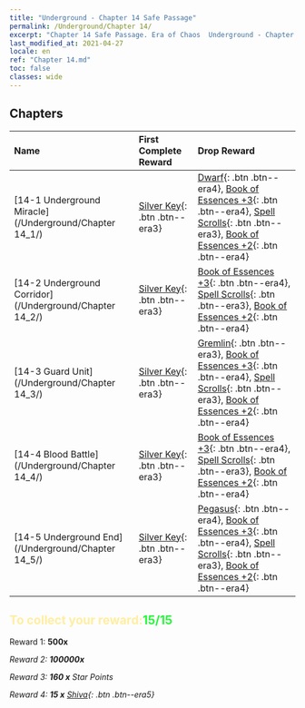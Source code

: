 ```yaml
---
title: "Underground - Chapter 14 Safe Passage"
permalink: /Underground/Chapter 14/
excerpt: "Chapter 14 Safe Passage. Era of Chaos  Underground - Chapter 14. Safe Passage"
last_modified_at: 2021-04-27
locale: en
ref: "Chapter 14.md"
toc: false
classes: wide
---
```


## Chapters

  | Name |  First Complete Reward | Drop Reward |
  |:------------|:------------|:------------| 
  | [14-1 Underground Miracle](/Underground/Chapter 14_1/) | [Silver Key](/Items/con_693/){: .btn .btn--era3} | [Dwarf](/Items/unt_200/){: .btn .btn--era4}, [Book of Essences +3](/Items/mat_60/){: .btn .btn--era4}, [Spell Scrolls](/Items/con_694/){: .btn .btn--era3}, [Book of Essences +2](/Items/mat_53/){: .btn .btn--era4} |
  | [14-2 Underground Corridor](/Underground/Chapter 14_2/) | [Silver Key](/Items/con_693/){: .btn .btn--era3} | [Book of Essences +3](/Items/mat_60/){: .btn .btn--era4}, [Spell Scrolls](/Items/con_694/){: .btn .btn--era3}, [Book of Essences +2](/Items/mat_53/){: .btn .btn--era4} |
  | [14-3 Guard Unit](/Underground/Chapter 14_3/) | [Silver Key](/Items/con_693/){: .btn .btn--era3} | [Gremlin](/Items/unt_235/){: .btn .btn--era3}, [Book of Essences +3](/Items/mat_60/){: .btn .btn--era4}, [Spell Scrolls](/Items/con_694/){: .btn .btn--era3}, [Book of Essences +2](/Items/mat_53/){: .btn .btn--era4} |
  | [14-4 Blood Battle](/Underground/Chapter 14_4/) | [Silver Key](/Items/con_693/){: .btn .btn--era3} | [Book of Essences +3](/Items/mat_60/){: .btn .btn--era4}, [Spell Scrolls](/Items/con_694/){: .btn .btn--era3}, [Book of Essences +2](/Items/mat_53/){: .btn .btn--era4} |
  | [14-5 Underground End](/Underground/Chapter 14_5/) | [Silver Key](/Items/con_693/){: .btn .btn--era3} | [Pegasus](/Items/unt_202/){: .btn .btn--era4}, [Book of Essences +3](/Items/mat_60/){: .btn .btn--era4}, [Spell Scrolls](/Items/con_694/){: .btn .btn--era3}, [Book of Essences +2](/Items/mat_53/){: .btn .btn--era4} |


## <span style="color: #ffeea0">To collect your reward:</span><span style="color: #27f73a">15/15</span>

 Reward 1:  **500x** <i class="fas fa-gem"/>

 Reward 2:  **100000x** <i class="fas fa-coins"/>

 Reward 3: **160 x** Star Points

 Reward 4: **15 x** [Shiva](/Items/her_376/){: .btn .btn--era5}

